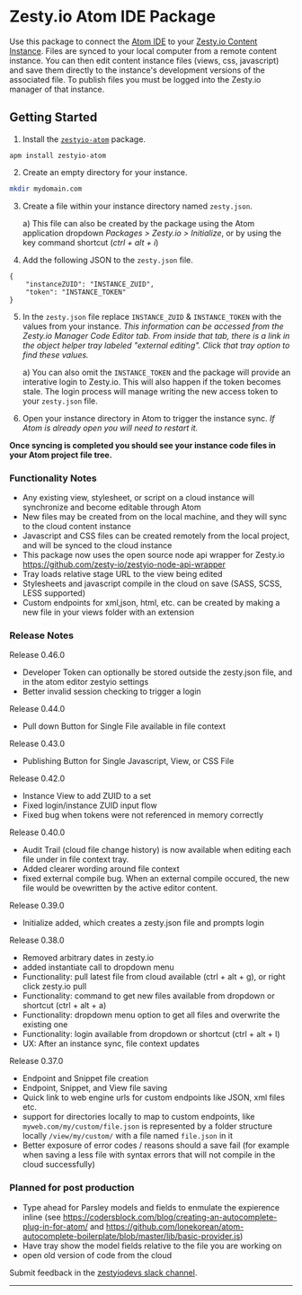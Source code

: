 # Zesty.io Atom IDE Package

Use this package to connect the [Atom IDE](https://atom.io/) to your [Zesty.io Content Instance](https://zesty.org/content-instance). Files are synced to your local computer from a remote content instance. You can then edit content instance files (views, css, javascript) and save them directly to the instance's development versions of the associated file. To publish files you must be logged into the Zesty.io manager of that instance.

## Getting Started

1. Install the [`zestyio-atom`](https://atom.io/packages/zestyio-atom) package.
```
apm install zestyio-atom
```

2. Create an empty directory for your instance.
```bash
mkdir mydomain.com
```

3. Create a file within your instance directory named `zesty.json`. 

   a) This file can also be created by the package using the Atom application dropdown *Packages > Zesty.io > Initialize*, or by using the key command shortcut (*ctrl + alt + i*)

4. Add the following JSON to the `zesty.json` file.
```
{
	"instanceZUID": "INSTANCE_ZUID",
	"token": "INSTANCE_TOKEN"
}
```

5. In the `zesty.json` file replace `INSTANCE_ZUID` & `INSTANCE_TOKEN` with the values from your instance. *This information can be accessed from the Zesty.io Manager Code Editor tab. From inside that tab, there is a link in the object helper tray labeled "external editing". Click that tray option to find these values.*

	a) You can also omit the `INSTANCE_TOKEN` and the package will provide an interative login to Zesty.io. This will also happen if the token becomes stale. The login process will manage writing the new access token to your `zesty.json` file.

6. Open your instance directory in Atom to trigger the instance sync. *If Atom is already open you will need to restart it.*

**Once syncing is completed you should see your instance code files in your Atom project file tree.**


### Functionality Notes

* Any existing view, stylesheet, or script on a cloud instance will synchronize and become editable through Atom
* New files may be created from on the local machine, and they will sync to the cloud content instance
* Javascript and CSS files can be created remotely from the local project, and will be synced to the cloud instance
* This package now uses the open source node api wrapper for Zesty.io https://github.com/zesty-io/zestyio-node-api-wrapper
* Tray loads relative stage URL to the view being edited
* Stylesheets and javascript compile in the cloud on save (SASS, SCSS, LESS supported)
* Custom endpoints for xml,json, html, etc. can be created by making a new file in your views folder with an extension

### Release Notes

Release 0.46.0

* Developer Token can optionally be stored outside the zesty.json file, and in the atom editor zestyio settings
* Better invalid session checking to trigger a login


Release 0.44.0

* Pull down Button for Single File available in file context

Release 0.43.0

* Publishing Button for Single Javascript, View, or CSS File


Release 0.42.0

* Instance View to add ZUID to a set
* Fixed login/instance ZUID input flow
* Fixed bug when tokens were not referenced in memory correctly

Release 0.40.0

* Audit Trail (cloud file change history) is now available when editing each file under in file context tray.
* Added clearer wording around file context
* fixed external compile bug. When an external compile occured, the new file would be ovewritten by the active editor content.


Release 0.39.0

* Initialize added, which creates a zesty.json file and prompts login

Release 0.38.0

* Removed arbitrary dates in zesty.io
* added instantiate call to dropdown menu
* Functionality: pull latest file from cloud available (ctrl + alt + g), or right click zesty.io pull
* Functionality: command to get new files available from dropdown or shortcut (ctrl + alt + a)
* Functionality: dropdown menu option to get all files and overwrite the existing one
* Functionality: login available from dropdown or shortcut (ctrl + alt + l)
* UX: After an instance sync, file context updates


Release 0.37.0

* Endpoint and Snippet file creation
* Endpoint, Snippet, and View file saving
* Quick link to web engine urls for custom endpoints like JSON, xml files etc.
* support for directories locally to map to custom endpoints, like `myweb.com/my/custom/file.json` is represented by a folder structure locally `/view/my/custom/` with a file named `file.json` in it
* Better exposure of error codes / reasons should a save fail (for example when saving a less file with syntax errors that will not compile in the cloud successfully)


### Planned for post production

* Type ahead for Parsley models and fields to enmulate the expierence inline (see https://codersblock.com/blog/creating-an-autocomplete-plug-in-for-atom/ and https://github.com/lonekorean/atom-autocomplete-boilerplate/blob/master/lib/basic-provider.js)
* Have tray show the model fields relative to the file you are working on
* open old version of code from the cloud

Submit feedback in the [zestyiodevs slack channel](https://chat.zesty.io/).

---

